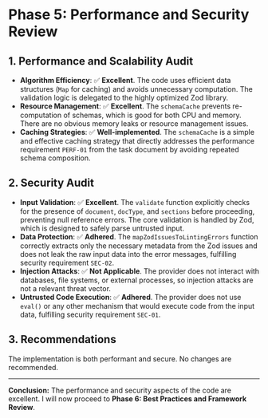 # Phase 5: Performance and Security Review

## 1. Performance and Scalability Audit

- **Algorithm Efficiency**: ✅ **Excellent**. The code uses efficient data structures (`Map` for caching) and avoids unnecessary computation. The validation logic is delegated to the highly optimized Zod library.
- **Resource Management**: ✅ **Excellent**. The `schemaCache` prevents re-computation of schemas, which is good for both CPU and memory. There are no obvious memory leaks or resource management issues.
- **Caching Strategies**: ✅ **Well-implemented**. The `schemaCache` is a simple and effective caching strategy that directly addresses the performance requirement `PERF-01` from the task document by avoiding repeated schema composition.

## 2. Security Audit

- **Input Validation**: ✅ **Excellent**. The `validate` function explicitly checks for the presence of `document`, `docType`, and `sections` before proceeding, preventing null reference errors. The core validation is handled by Zod, which is designed to safely parse untrusted input.
- **Data Protection**: ✅ **Adhered**. The `mapZodIssuesToLintingErrors` function correctly extracts only the necessary metadata from the Zod issues and does not leak the raw input data into the error messages, fulfilling security requirement `SEC-02`.
- **Injection Attacks**: ✅ **Not Applicable**. The provider does not interact with databases, file systems, or external processes, so injection attacks are not a relevant threat vector.
- **Untrusted Code Execution**: ✅ **Adhered**. The provider does not use `eval()` or any other mechanism that would execute code from the input data, fulfilling security requirement `SEC-01`.

## 3. Recommendations

The implementation is both performant and secure. No changes are recommended.

---

**Conclusion:** The performance and security aspects of the code are excellent. I will now proceed to **Phase 6: Best Practices and Framework Review**.
